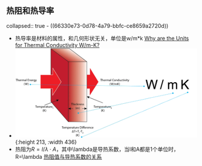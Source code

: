 ## 热阻和热导率
collapsed:: true
	- ((66330e73-0d78-4a79-bbfc-ce8659a2720d))
- 热导率是材料的属性，和几何形状无关，单位是w/m*k [Why are the Units for Thermal Conductivity W/m-K?](https://ctherm.com/resources/newsroom/blog/units-for-thermal-conductivity/)
- ![WmK-1536x758.webp](../assets/WmK-1536x758_1751260840448_0.webp){:height 213, :width 436}
- 热阻为$R=l/\lambda\cdot A$，其中\lambda是导热系数，当l和A都是1个单位时，R=\lambda [热阻值与导热系数的关系](https://www.thintherm.cn/rgjczs/447.html)